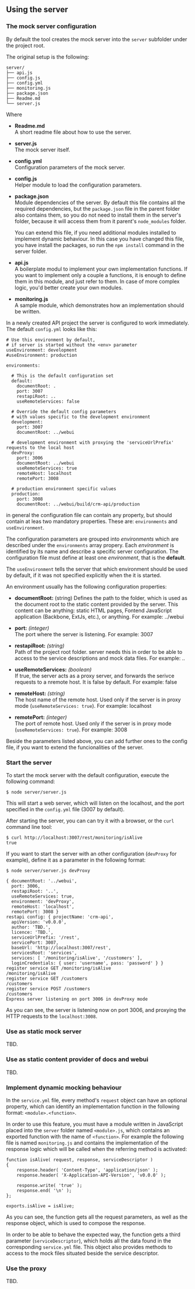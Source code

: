 ## Using the server

### The mock server configuration

By default the tool creates the mock server into the `server` subfolder under the project root.

The original setup is the following:

    server/
    ├── api.js
    ├── config.js
    ├── config.yml
    ├── monitoring.js
    ├── package.json
    ├── Readme.md
    └── server.js

Where

- __Readme.md__  
  A short readme file about how to use the server.

- __server.js__  
  The mock server itself.

- __config.yml__  
  Configuration parameters of the mock server.

- __config.js__  
  Helper module to load the configuration parameters.

- __package.json__  
  Module dependencies of the server. By default this file contains all the required dependencies, but the `package.json` file in the parent folder also contains them, so you do not need to install them in the server's folder, because it will access them from it parent's `node_modules` folder.

  You can extend this file, if you need additional modules installed to implement dynamic behaviour. In this case you have changed this file, you have install the packages, so run the `npm install` command in the server folder.

- __api.js__  
  A boilerplate modul to implement your own implementation functions. If you want to implement only a couple a functions, it is enough to define them in this module, and just refer to them. In case of more complex logic, you'd better create your own modules.

- __monitoring.js__  
  A sample module, which demonstrates how an implementation should be written.

In a newly created API project the server is configured to work immediately. The default `config.yml` looks like this:

    # Use this environment by default,
    # if server is started without the <env> parameter
    useEnvironment: development
    #useEnvironment: production

    environments:

      # This is the default configuration set
      default:
        documentRoot: .
        port: 3007
        restapiRoot: ..
        useRemoteServices: false

      # Override the default config parameters
      # with values specific to the development environment
      development:
        port: 3007
        documentRoot: ../webui

      # development environment with proxying the 'serviceUrlPrefix' requests to the local host
      devProxy:
        port: 3006
        documentRoot: ../webui
        useRemoteServices: true
        remoteHost: localhost
        remotePort: 3008

      # production environment specific values
      production:
        port: 3008
        documentRoot: ../webui/build/crm-api/production

in general the configuration file can contain any property, but should contain at leas two mandatory properties. These are: `environments` and `useEnvironment`.

The configuration parameters are grouped into _environments_ which are described under the `environments` array propery. Each _environment_ is identified by its name and describe a  specific server configuration. The configuration file must define at least one _environment_, that is the __default__.

The `useEnvironment` tells the server that which environment should be used by default, if it was not specified explicitly when the it is started.

An environment usually has the following configuration properties:

- __documentRoot:__
  (string)
  Defines the path to the folder, which is used as the document root to the static content provided by the server. This content can be anything: static HTML pages, Fontend JavaScript application (Backbone, ExtJs, etc.), or anything.
  For example: ../webui

- __port:__
  _(integer)_  
  The port where the server is listening.
  For example: 3007

- __restapiRoot:__
  _(string)_  
  Path of the project root folder. server needs this in order to be able to access to the service descriptions and mock data files.
  For example: ..

- __useRemoteServices:__
  _(boolean)_  
  If true, the server acts as a proxy server, and forwards the serivce requests to a nremote host. It is false by default.
  For example:  false

- __remoteHost:__
  _(string)_  
  The host name of the remote host. Used only if the server is in proxy mode (`useRemoteServices: true`).
  For example: localhost

- __remotePort:__
  _(integer)_  
  The port of remote host. Used only if the server is in proxy mode (`useRemoteServices: true`).
  For example: 3008

Beside the parameters listed above, you can add further ones to the config file, if you want to extend the funcionalities of the server.

### Start the server

To start the mock server with the default configuration, execute the following command:

    $ node server/server.js

This will start a web server, which will listen on the localhost, and the port specified in the `config.yml` file (3007 by default).

After starting the server, you can can try it with a browser, or the `curl` command line tool:

    $ curl http://localhost:3007/rest/monitoring/isAlive
    true

If you want to start the server with an other configuration (`devProxy` for example), define it as a parameter in the following format:

    $ node server/server.js devProxy

    { documentRoot: '../webui',
      port: 3006,
      restapiRoot: '..',
      useRemoteServices: true,
      environment: 'devProxy',
      remoteHost: 'localhost',
      remotePort: 3008 }
    restapi config: { projectName: 'crm-api',
      apiVersion: 'v0.0.0',
      author: 'TBD.',
      licence: 'TBD.',
      serviceUrlPrefix: '/rest',
      servicePort: 3007,
      baseUrl: 'http://localhost:3007/rest',
      servicesRoot: 'services',
      services: [ '/monitoring/isAlive', '/customers' ],
      loginCredentials: { user: 'username', pass: 'password' } }
    register service GET /monitoring/isAlive
    /monitoring/isAlive
    register service GET /customers
    /customers
    register service POST /customers
    /customers
    Express server listening on port 3006 in devProxy mode

As you can see, the server is listening now on port 3006, and proxying the HTTP requests to the `localhost:3008`.

### Use as static mock server
TBD.

### Use as static content provider of docs and webui
TBD.

### Implement dynamic mocking behaviour

In the `service.yml` file, every method's `request` object can have an optional property, which can identify an implementation function in the following format: `<module>.<function>`.

In order to use this feature, you must have a module written in JavaScript placed into the `server` folder named `<module>.js`, which contains an exported function with the name of `<function>`. For example the following file is named `monitoring.js` and contains the implementation of the response logic which will be called when the referring method is activated:

    function isAlive( request, response, serviceDescriptor )
    {
        response.header( 'Content-Type', 'application/json' );
        response.header( 'X-Application-API-Version', 'v0.0.0' );

        response.write( 'true' );
        response.end( '\n' );
    };

    exports.isAlive = isAlive;

As you can see, the function gets all the request parameters, as well as the response object, which is used to compose the response.

In order to be able to behave the expected way, the function gets a third parameter (`serviceDescriptor`), which holds all the data found in the corresponding `service.yml` file. This object also provides methods to access to the mock files situated beside the service descriptor.

<!-- TODO:
    - Add link to the
        - rest-tool-common documentation pages,
        - express.js pages
        - relevant cookbook examples
 -->

### Use the proxy
TBD.

